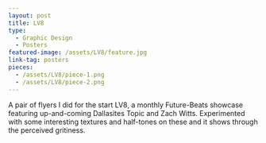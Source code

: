 ```yaml
---
layout: post
title: LV8
type:
  - Graphic Design
  - Posters
featured-image: /assets/LV8/feature.jpg
link-tag: posters
pieces:
  - /assets/LV8/piece-1.png
  - /assets/LV8/piece-2.png
---
```

A pair of flyers I did for the start LV8, a monthly Future-Beats showcase featuring up-and-coming Dallasites Topic and Zach Witts. Experimented with some interesting textures and half-tones on these and it shows through the perceived gritiness.